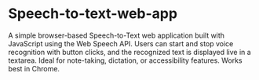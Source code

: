# Speech-to-text-web-app
A simple browser-based Speech-to-Text web application built with JavaScript using the Web Speech API. Users can start and stop voice recognition with button clicks, and the recognized text is displayed live in a textarea. Ideal for note-taking, dictation, or accessibility features. Works best in Chrome.
